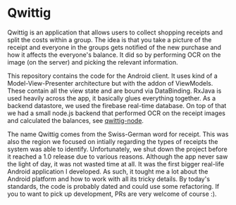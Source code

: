 # Qwittig

Qwittig is an application that allows users to collect shopping receipts and split the costs within a group. The idea is that you take a picture of the receipt and everyone in the groups gets notified of the new purchase and how it affects the everyone's balance. It did so by performing OCR on the image (on the server) and picking the relevant information.

This repository contains the code for the Android client. It uses kind of a Model-View-Presenter architecture but with the addon of ViewModels. These contain all the view state and are bound via DataBinding. RxJava is used heavily across the app, it basically glues everything together. As a backend datastore, we used the firebase real-time database. On top of that we had a small node.js backend that performed OCR on the receipt images and calculated the balances, see [qwittig-node](https://github.com/fnberta/qwittig-node). 

The name Qwittig comes from the Swiss-German word for receipt. This was also the region we focused on intially regarding the types of receipts the system was able to identify. Unfortunately, we shut down the project before it reached a 1.0 release due to various reasons. Although the app never saw the light of day, it was not wasted time at all. It was the first bigger real-life Android application I developed. As such, it tought me a lot about the Android platform and how to work with all its tricky details.  By today's standards, the code is probably dated and could use some refactoring. If you to want to pick up development, PRs are very welcome of course :).
